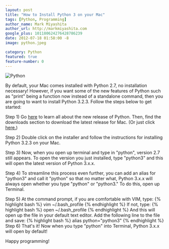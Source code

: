```yaml
---
layout: post
title: "How to Install Python 3 on your Mac"
tags: [Python, Programming]
author_name: Mark Miyashita
author_url: http://markmiyashita.com
google_plus: 101180624276428786239
date: 2012-07-18 01:58:00 -8
image: python.jpeg

category: Python
featured: true
feature-number: 0
---
```

<img class="post-image" src="{{site.url}}/images/python.jpeg" title="Python">

By default, your Mac comes installed with Python 2.7, no installation necessary! However, if you want some of the new features of Python such as "print" being a function now instead of a standalone command, then you are going to want to install Python 3.2.3. Follow the steps below to get started:  

Step 1) Go <a href="http://www.python.org/download/releases/3.2.3/">here</a> to learn all about the new release of Python. Then, find the downloads section to download the latest release for Mac. (Or just click <a href="http://www.python.org/ftp/python/3.2.3/python-3.2.3-macosx10.6.dmg">here.</a>)  

Step 2) Double click on the installer and follow the instructions for installing Python 3.2.3 on your Mac.  

Step 3) Now, when you open up terminal and type in "python", version 2.7 still appears. To open the version you just installed, type "python3" and this will open the latest version of Python 3.x.x.  

Step 4) To streamline this process even further, you can add an alias for "python3" and call it "python" so that no matter what, Python 3.x.x will always open whether you type "python" or "python3." To do this, open up Terminal.  

Step 5) At the command prompt, if you are comfortable with VIM, type:
{% highlight bash %}
    vim ~/.bash_profile
{% endhighlight %}
If not, type:
{% highlight bash %}
    open ~/.bash_profile
{% endhighlight %}
And this will open up the file in your default text editor. Add the following line to the file and save:
{% highlight bash %}
    alias python="python3"
{% endhighlight %}    
Step 6) That's it! Now when you type "python" into Terminal, Python 3.x.x will open by default!  

Happy programming!